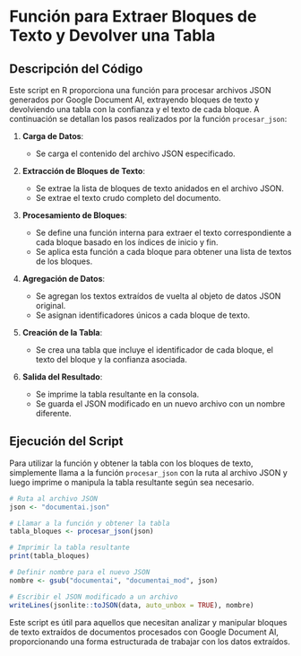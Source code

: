 # Función para Extraer Bloques de Texto y Devolver una Tabla

## Descripción del Código

Este script en R proporciona una función para procesar archivos JSON generados por Google Document AI, extrayendo bloques de texto y devolviendo una tabla con la confianza y el texto de cada bloque. A continuación se detallan los pasos realizados por la función `procesar_json`:

1. **Carga de Datos**:
   - Se carga el contenido del archivo JSON especificado.

2. **Extracción de Bloques de Texto**:
   - Se extrae la lista de bloques de texto anidados en el archivo JSON.
   - Se extrae el texto crudo completo del documento.

3. **Procesamiento de Bloques**:
   - Se define una función interna para extraer el texto correspondiente a cada bloque basado en los índices de inicio y fin.
   - Se aplica esta función a cada bloque para obtener una lista de textos de los bloques.

4. **Agregación de Datos**:
   - Se agregan los textos extraídos de vuelta al objeto de datos JSON original.
   - Se asignan identificadores únicos a cada bloque de texto.

5. **Creación de la Tabla**:
   - Se crea una tabla que incluye el identificador de cada bloque, el texto del bloque y la confianza asociada.

6. **Salida del Resultado**:
   - Se imprime la tabla resultante en la consola.
   - Se guarda el JSON modificado en un nuevo archivo con un nombre diferente.

## Ejecución del Script

Para utilizar la función y obtener la tabla con los bloques de texto, simplemente llama a la función `procesar_json` con la ruta al archivo JSON y luego imprime o manipula la tabla resultante según sea necesario.

```r
# Ruta al archivo JSON
json <- "documentai.json"

# Llamar a la función y obtener la tabla
tabla_bloques <- procesar_json(json)

# Imprimir la tabla resultante
print(tabla_bloques)

# Definir nombre para el nuevo JSON
nombre <- gsub("documentai", "documentai_mod", json)

# Escribir el JSON modificado a un archivo
writeLines(jsonlite::toJSON(data, auto_unbox = TRUE), nombre)
```
Este script es útil para aquellos que necesitan analizar y manipular bloques de texto extraídos de documentos procesados con Google Document AI, proporcionando una forma estructurada de trabajar con los datos extraídos.
